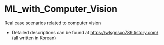 # ML_with_Computer_Vision
Real case scenarios related to computer vision
* Detailed descriptions can be found at https://wlsgnsxo789.tistory.com/ (all written in Korean)
